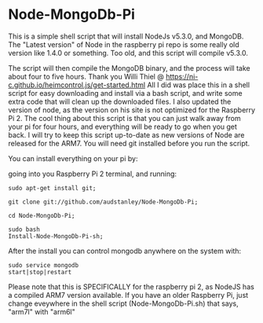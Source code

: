 # Node-MongoDb-Pi
This is a simple shell script that will install NodeJs v5.3.0, and MongoDB.  The "Latest version" of Node in the raspberry pi repo is some really old version like 1.4.0 or something. Too old, and this script will compile v5.3.0.<p>
The script will then compile the MongoDB binary, and the process will take about four to five hours.
Thank you Willi Thiel @ https://ni-c.github.io/heimcontrol.js/get-started.html
 All I did was place this in a shell script for easy downloading and install via a bash script, and write some extra code that will clean up the downloaded files. I also updated the version of node, as the version on his site is not optimized for the Raspberry Pi 2.  The cool thing about this script is that you can just walk away from your pi for four hours, and everything will be ready to go when you get back.  I will try to keep this script up-to-date as new versions of Node are released for the ARM7. You will need git installed before you run the script.<p> 
You can install everything on your pi by:<p>
going into you Raspberry Pi 2 terminal, and running: <p>
 <code>sudo apt-get install git; </code><p>
 <code>git clone git://github.com/audstanley/Node-MongoDb-Pi; </code><p>
 <code>cd Node-MongoDb-Pi; </code><p>
 <code>sudo bash Install-Node-MongoDb-Pi-sh; </code><p> 
After the install you can control mongodb anywhere on the system with:<p>
<code>sudo service mongodb start|stop|restart</code>
<p>
Please note that this is SPECIFICALLY for the raspberry pi 2, as NodeJS has a compiled ARM7 version available.  If you have an older Raspberry Pi, just change eveywhere in the shell script (Node-MongoDb-Pi.sh) that says, "arm7l" with "arm6l"
 
